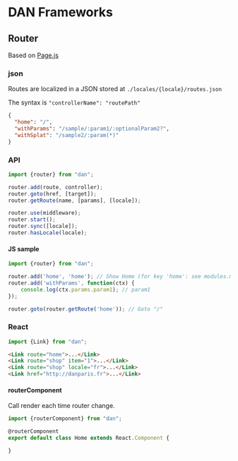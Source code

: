 # DAN Frameworks

## Router

Based on [Page.js](https://visionmedia.github.io/page.js/)

### json

Routes are localized in a JSON stored at ```./locales/{locale}/routes.json```

The syntax is `"controllerName": "routePath"`

```json
{
  "home": "/",
  "withParams": "/sample/:param1/:optionalParam2?",
  "withSplat": "/sample2/:param(*)"
}

```

### API

```javascript
import {router} from "dan";

router.add(route, controller);
router.goto(href, [target]);
router.getRoute(name, [params], [locale]);

router.use(middleware);
router.start();
router.sync([locale]);
router.hasLocale(locale);
```


#### JS sample
```javascript
import {router} from "dan";

router.add('home', 'home'); // Show Home (for key 'home': see modules.md) component when route is equal to "/"
router.add('withParams', function(ctx) {
    console.log(ctx.params.param1); // param1
});

router.goto(router.getRoute('home')); // Goto "/"
```


### React

```javascript
import {Link} from "dan";
```

```html
<Link route="home">...</Link>
<Link route="shop" item="1">...</Link>
<Link route="shop" locale="fr">...</Link>
<Link href="http://danparis.fr">...</Link>
```

#### routerComponent

Call render each time router change.

```javascript
import {routerComponent} from "dan";

@routerComponent
export default class Home extends React.Component {

}
```
